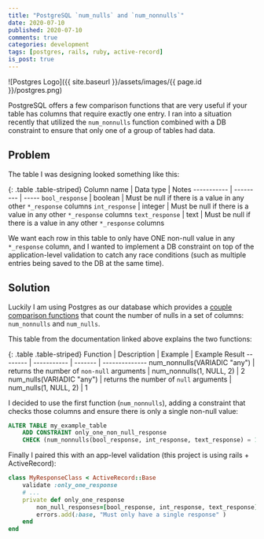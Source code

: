 ```yaml
---
title: "PostgreSQL `num_nulls` and `num_nonnulls`"
date: 2020-07-10
published: 2020-07-10
comments: true
categories: development
tags: [postgres, rails, ruby, active-record]
is_post: true
---
```

![Postgres Logo]({{ site.baseurl }}/assets/images/{{ page.id }}/postgres.png)

PostgreSQL offers a few comparison functions that are very useful if your table has columns that require exactly one entry. I ran into a situation recently that utilized the `num_nonnulls` function combined with a DB constraint to ensure that only one of a group of tables had data.
<!--more-->

## Problem
The table I was designing looked something like this:

{: .table .table-striped}
Column name | Data type | Notes
----------- | --------- | -----
`bool_response` | boolean | Must be null if there is a value in any other `*_response` columns
`int_response` | integer | Must be null if there is a value in any other `*_response` columns
`text_response` | text | Must be null if there is a value in any other `*_response` columns

We want each row in this table to only have ONE non-null value in any `*_response` column, and I wanted to implement a DB constraint on top of the application-level validation to catch any race conditions (such as multiple entries being
saved to the DB at the same time).

## Solution
Luckily I am using Postgres as our database which provides a [couple comparison functions](https://www.postgresql.org/docs/10/functions-comparison.html#FUNCTIONS-COMPARISON-FUNC-TABLE) that count the number of nulls in a set of columns: `num_nonnulls` and `num_nulls`.

This table from the documentation linked above explains the two functions:

{: .table .table-striped}
Function | Description | Example | Example Result
-------- | ----------- | ------- | --------------
num_nonnulls(VARIADIC "any") | returns the number of `non-null` arguments | num_nonnulls(1, NULL, 2) | 2
num_nulls(VARIADIC "any") | returns the number of `null` arguments | num_nulls(1, NULL, 2) | 1

I decided to use the first function (`num_nonnulls`), adding a constraint that checks those columns and ensure there is only a single non-null value:

```sql
ALTER TABLE my_example_table
    ADD CONSTRAINT only_one_non_null_response
    CHECK (num_nonnulls(bool_response, int_response, text_response) = 1);
```

Finally I paired this with an app-level validation (this project is using rails + ActiveRecord):

```ruby
class MyResponseClass < ActiveRecord::Base
    validate :only_one_response
    # ...
    private def only_one_response
        non_null_responses=[bool_response, int_response, text_response].compact if non_null_responses.count !=1
        errors.add(:base, "Must only have a single response" )
    end
end
```
